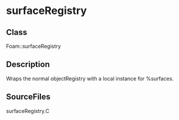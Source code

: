# surfaceRegistry 
## Class
Foam::surfaceRegistry

## Description
Wraps the normal objectRegistry with a local instance for %surfaces.

## SourceFiles
surfaceRegistry.C

